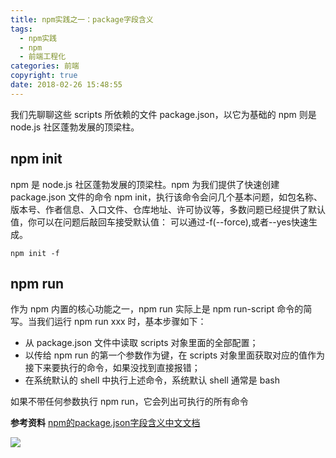```yaml
---
title: npm实践之一：package字段含义
tags:
  - npm实践
  - npm
  - 前端工程化
categories: 前端
copyright: true
date: 2018-02-26 15:48:55
---
```

我们先聊聊这些 scripts 所依赖的文件 package.json，以它为基础的 npm 则是 node.js 社区蓬勃发展的顶梁柱。
<!--more-->

## npm init

npm 是 node.js 社区蓬勃发展的顶梁柱。npm 为我们提供了快速创建 package.json 文件的命令 npm init，执行该命令会问几个基本问题，如包名称、版本号、作者信息、入口文件、仓库地址、许可协议等，多数问题已经提供了默认值，你可以在问题后敲回车接受默认值：
可以通过-f(--force),或者--yes快速生成。
```
npm init -f
```

## npm run
作为 npm 内置的核心功能之一，npm run 实际上是 npm run-script 命令的简写。当我们运行 npm run xxx 时，基本步骤如下：
* 从 package.json 文件中读取 scripts 对象里面的全部配置；
* 以传给 npm run 的第一个参数作为键，在 scripts 对象里面获取对应的值作为接下来要执行的命令，如果没找到直接报错；
* 在系统默认的 shell 中执行上述命令，系统默认 shell 通常是 bash

如果不带任何参数执行 npm run，它会列出可执行的所有命令

**参考资料**
[npm的package.json字段含义中文文档](http://www.yyyweb.com/4548.html)

![](http://static.zhyjor.com/wexin.png)
